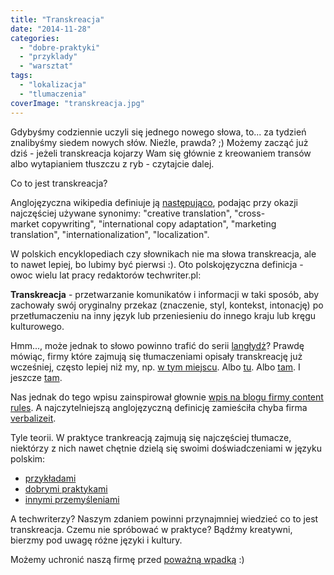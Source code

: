 ```yaml
---
title: "Transkreacja"
date: "2014-11-28"
categories: 
  - "dobre-praktyki"
  - "przyklady"
  - "warsztat"
tags: 
  - "lokalizacja"
  - "tlumaczenia"
coverImage: "transkreacja.jpg"
---
```


Gdybyśmy codziennie uczyli się jednego nowego słowa, to... za tydzień znalibyśmy siedem nowych słów. Nieźle, prawda? ;) Możemy zacząć już dziś - jeżeli transkreacja kojarzy Wam się głównie z kreowaniem transów albo wytapianiem tłuszczu z ryb - czytajcie dalej.

Co to jest transkreacja?

Anglojęzyczna wikipedia definiuje ją [następująco](http://en.wikipedia.org/wiki/Transcreation), podając przy okazji najczęściej używane synonimy: "creative translation", "cross-market copywriting", "international copy adaptation", "marketing translation", "internationalization", "localization".

W polskich encyklopediach czy słownikach nie ma słowa transkreacja, ale to nawet lepiej, bo lubimy być pierwsi :). Oto polskojęzyczna definicja - owoc wielu lat pracy redaktorów techwriter.pl:

**Transkreacja** - przetwarzanie komunikatów i informacji w taki sposób, aby zachowały swój oryginalny przekaz (znaczenie, styl, kontekst, intonację) po przetłumaczeniu na inny język lub przeniesieniu do innego kraju lub kręgu kulturowego.

Hmm..., może jednak to słowo powinno trafić do serii [langłydż](http://techwriter.pl/category/langlydz/)? Prawdę mówiąc, firmy które zajmują się tłumaczeniami opisały transkreację już wcześniej, często lepiej niż my, np. [w tym miejscu](http://www.kontekst.pl/pl/oferta/transkreacja). Albo [tu](http://pl-pl.lionbridge.com/solutions/transcreation/). Albo [tam](http://mlingua.pl/pol/uslugi/globalizacja/transkreacja.html). I jeszcze [tam](http://hello-blackbird.com/tlumaczenia/teksty-kreatywne/).

Nas jednak do tego wpisu zainspirował głownie [wpis na blogu firmy content rules](http://www.contentrules.com/blog/transcrreation-the-reason-to-transcreate-content/). A najczytelniejszą anglojęzyczną definicję zamieściła chyba firma [verbalizeit](http://www.verbalizeit.com/what-is-transcreation-a-definition-and-explanation/).

Tyle teorii. W praktyce trankreacją zajmują się najczęściej tłumacze, niektórzy z nich nawet chętnie dzielą się swoimi doświadczeniami w języku polskim:

- [przykładami](http://wantwords.co.uk/tlumacz/wp-content/uploads/2014/03/Portfolio-WW_T%C5%82umaczenie-kreatywne.pdf)
- [dobrymi praktykami](http://cave.com.pl/wymyslone-w-tlumaczeniu-czyli-transkreacja-w-praktyce/)
- [innymi przemyśleniami](https://firmowetlumaczenia.wordpress.com/2014/02/01/transkreacje-a-co-to-wlasciwie-jest-transkreacja/)

A techwriterzy? Naszym zdaniem powinni przynajmniej wiedzieć co to jest transkreacja. Czemu nie spróbować w praktyce? Bądźmy kreatywni, bierzmy pod uwagę różne języki i kultury.

Możemy uchronić naszą firmę przed [poważną wpadką](http://www.oddee.com/item_93544.aspx) :)
